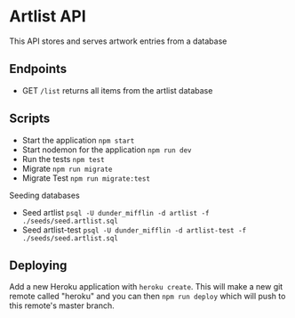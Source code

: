 # Artlist API

This API stores and serves artwork entries from a database

## Endpoints

- GET `/list` returns all items from the artlist database

## Scripts

- Start the application `npm start`
- Start nodemon for the application `npm run dev`
- Run the tests `npm test`
- Migrate `npm run migrate`
- Migrate Test `npm run migrate:test`

Seeding databases

- Seed artlist `psql -U dunder_mifflin -d artlist -f ./seeds/seed.artlist.sql`
- Seed artlist-test `psql -U dunder_mifflin -d artlist-test -f ./seeds/seed.artlist.sql`

## Deploying

Add a new Heroku application with `heroku create`. This will make a new git remote called "heroku" and you can then `npm run deploy` which will push to this remote's master branch.
